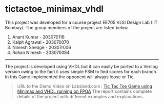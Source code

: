# tictactoe_minimax_vhdl
This project was developed for a course project EE705 VLSI Design Lab (IIT Bombay). The group members of the project are listed below.

1. Anant Kumar - 203070116
2. Kalpit Agrawal - 203070070
3. Nimesh Shedge - 20307r006
4. Rohan Nimesh - 203070084
***
The project is developed using VHDL but it can easily be ported to a Verilog version owing to the fact it uses simple FSM to find scores for each branch.
In this Game implemented the opponent will always loose or Tie.
> URL to the Demo Video on Labsland.com : [Tic Tac Toe Game using Minimax and VHDL running on FPGA](https://youtu.be/mQHkXgqxYBA)
> The report contains complete details of the project with different examples and explanations.
